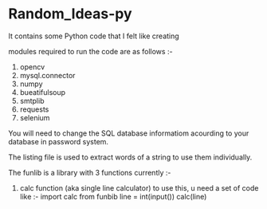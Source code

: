 # Random_Ideas-py
It contains some Python code that I felt like creating

modules required to run the code are as follows :-
  1. opencv
  2. mysql.connector
  3. numpy
  4. bueatifulsoup
  5. smtplib
  6. requests
  7. selenium

You will need to change the SQL database informatiom acourding to your database in password system.

The listing file is used to extract words of a string to use them individually.

The funlib is a library with 3 functions currently :-
  1. calc function (aka single line calculator)
      to use this, u need a set of code like :-
        import calc from funbib
        line = int(input())
        calc(line)
        
        
